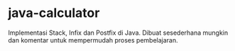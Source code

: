 # java-calculator
Implementasi Stack, Infix dan Postfix di Java. Dibuat sesederhana mungkin dan komentar untuk mempermudah proses pembelajaran.
